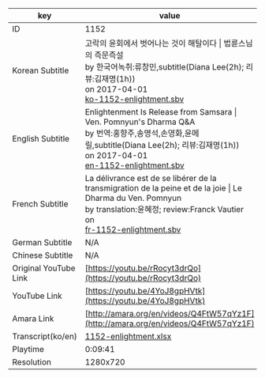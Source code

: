 |  key  |  value  |
|-------|---------|
| ID            | 1152 |
| Korean Subtitle | 고락의 윤회에서 벗어나는 것이 해탈이다 \| 법륜스님의 즉문즉설<br>by 한국어녹취:류창민,subtitle(Diana Lee(2h); 리뷰:김재명(1h))<br>on 2017-04-01<br>[ko-1152-enlightment.sbv](https://github.com/jungtosociety/dharma-qna/raw/master/sub/1152/ko-1152-enlightment.sbv)<br>|
| English Subtitle | Enlightenment Is Release from Samsara \| Ven. Pomnyun's Dharma Q&A<br>by 번역:홍향주,송명석,손영화,윤메릴,subtitle(Diana Lee(2h); 리뷰:김재명(1h))<br>on 2017-04-01<br>[en-1152-enlightment.sbv](https://github.com/jungtosociety/dharma-qna/raw/master/sub/1152/en-1152-enlightment.sbv)<br>|
| French Subtitle | La délivrance est de se libérer de la transmigration de la peine et de la joie \| Le Dharma du Ven. Pomnyun<br>by translation:윤혜정; review:Franck Vautier<br>on <br>[fr-1152-enlightment.sbv](https://github.com/jungtosociety/dharma-qna/raw/master/sub/1152/fr-1152-enlightment.sbv)<br>|
| German Subtitle | N/A |
| Chinese Subtitle | N/A |
| Original YouTube Link  | [https://youtu.be/rRocyt3drQo](https://youtu.be/rRocyt3drQo) |
| YouTube Link  | [https://youtu.be/4YoJ8gpHVtk](https://youtu.be/4YoJ8gpHVtk) |
| Amara Link    | [http://amara.org/en/videos/Q4FtW57qYz1F](http://amara.org/en/videos/Q4FtW57qYz1F) |
| Transcript(ko/en) | [1152-enlightment.xlsx](https://github.com/jungtosociety/dharma-qna/raw/master/sub/1152/1152-enlightment.xlsx) |
| Playtime | 0:09:41 |
| Resolution | 1280x720|
